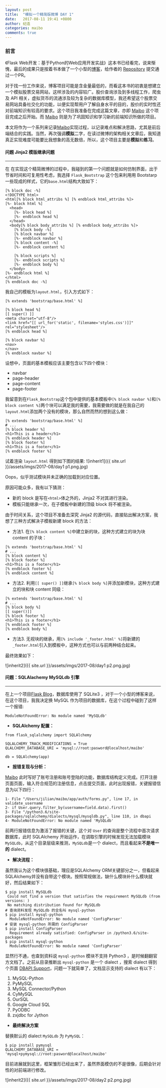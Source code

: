 ```yaml
---
layout: post
title:  "模拟一个精简版微博 DAY 1"
date:   2017-08-11 19:41 +0800
author: 纪连
categories: maibo
comments: true
---
```


<style>
img {
    width: 70%;
    padding-left: 15%;
}
</style>

### 前言

《Flask Web开发：基于Python的Web应用开发实战》这本书已经看完，说来惭愧，最后的成果只是按着书本做了一个小型的[博客]，给作者的 [Repository][pr for miguelgrinberg] 提交通过一个PR。

对于找一份工作来说，博客项目可能是含金量最低的，而看这本书的初衷是想建立一个模拟股票交易网站，这样涉及的内容较广。股价查询涉及到多线程工作，爬虫及 API 相关，虚拟货币的流通涉及较为复杂的数据库模型，我还希望这个股票交易网站具备社交化的功能，以便实现帮用户了解自身水平的目的，股价的实时性还对前端知识有较高的要求。这个项目我准备在完成这篇文章，亦即 [Maibo] 这个项目完成之后开始。而 [Maibo] 则是为了巩固知识和学习新的前端知识所做的项目。

本文将作为一个系列来记录[Maibo]实现过程，以记录难点和解决思路，尤其是前后端结合的实践。当然，再次强调**模拟**二字，在读过微博的架构相关文章后，我知道真正实现难度可能要比我想象的高无数倍，所以，这个项目主要是**模拟**和**练习**。

#### 问题 Jinja2 模版继承问题

---

在
在实现这个精简微博的过程中，我碰到的第一个问题就是如何仿制界面，出于节省时间和可复用性考虑，我选择 `Flask_Bootstrap` 这个包来利用用 Bootstarp 一些现成的样式，它的`base.html`结构大致如下：

```
[% block doc -%]
<!DOCTYPE html>
<html[% block html_attribs %] [% endblock html_attribs %]>
[%- block html %]
  <head>
    [%- block head %]
    [%- endblock head %]
  </head>
  <body[% block body_attribs %] [% endblock body_attribs %]>
    [% block body -%]
    [% block navbar %]
    [%- endblock navbar %]
    [% block content -%]
    [%- endblock content %]

    [% block scripts %]
    [%- endblock scripts %]
    [%- endblock body %]
  </body>
[%- endblock html %]
</html>
[% endblock doc -%]
```

我自己的模板为`layout.html`，引入方式如下：

```
[% extends 'bootstrap/base.html' %]

[% block head %]
[[ super() ]]
<meta charset="utf-8"/>
<link href="[[ url_for('static', filename='styles.css')]]" rel="stylesheet"/>
[% endblock head %]

[% block navbar %]
<nav>
</nav>
[% endblock navbar %]
```
设想中，页面的基本模板应该主要包含以下四个模块：

* navbar
* page-header
* page-content
* page-footer

我留意到在`Flask_Bootstrap`这个包中提供的基本模板中`[% block navbar %]`和`[% block content %]`两个块可以满足我的需要，我需要做的就是在我自己的`layout.html`添加两个没有的模块，那么自然而然的想到这么做：

```
[% extends 'bootstrap/base.html' %]
# ...
[% block header %]
<h1>This is a header</h1>
[% endblock header %]
[% block footer %]
<h1>This is a footer</h1>
[% endblock footer %]
```
试着渲染 `layout.html` 得到如下图的结果:
![inherit1]({{ site.url }}/assets/imgs/2017-08/day1 p1.png.jpg)

Oops，似乎测试模块并未正确的加载到对应位置。

原因可能众多，我有以下猜测：

* 新的 block 是写在`<html>`体之外的，Jinja2 不对其进行渲染。
* 模板只能继承一次，在子模板中新建的顶级 block 将不被渲染。

由于时间关系，这个项目不准备去深究 Jinja2 的源代码，直接贴出解决方案，我想了三种方式解决子模板新建 block 的方法：

* 方法1. 在`[% block content %]`中建立新的块，这种方式建立的块为块 content 的子块：

```
[% extends 'bootstrap/base.html' %]
# ...
[% block content %]
[% block footer %]
<h1>This is a footer</h1>
[% endblock footer %]
[% endblock content %]
```
* 方法2. 利用`[[ super() ]]`继承`[% block body %]`并添加新模块，这种方式建立的块和块 content 同级：
 
```
[% extends 'bootstrap/base.html' %]
# ...
[% block body %]
[[ super()]]
[% block footer %]
<h1>This is a footer</h1>
[% endblock footer %]
[% endblock body %]
```
* 方法3. 无视块的继承，用`[% include '_footer.html' %]`将新建的`_footer.html`引入到模板中，这种方式也可以与前两种结合起来。

最终效果如下：

![inherit2]({{ site.url }}/assets/imgs/2017-08/day1 p2.png.jpg)
#### 问题：SQLAlachemy MySQLdb 引擎

---

在上一个项目[Flask Blog]，数据库使用了 SQLite3 ，对于一个小型的博客来说，在这个项目，我我决定换 MySQL 作为项目的数据库，在这个过程中碰到了这样一个报错:

```
ModuleNotFoundError: No module named 'MySQLdb'
``` 
* **SQLAlchemy 配置：**

```
from flask_sqlalchemy import SQLAlchemy

SQLALCHEMY_TRACK_MODIFICATIONS = True
QLALCHEMY_DATABASE_URI = 'mysql://root:pasword@localhost/maibo'

db = SQLAlchemy(app)
```

* **报错复现与分析：**

[Maibo] 此时写好了账号注册和账号登陆的功能，数据库结构定义完成。打开注册页面页面，输入符合规范的注册信息，点击提交页面，此时出现报错，关键报错信息为以下四行：

```
1- File "/Users/jilian/maibo/app/auth/forms.py", line 17, in validate_username
2- if User.query.filter_by(username=field.data).first()
3- File "/python3.6/site-packages/sqlalchemy/dialects/mysql/mysqldb.py", line 110, in dbapi
4- ModuleNotFoundError: No module named 'MySQLdb'
``` 
前两行报错信息为激活了报错的关键，这个对 `User` 的查询是整个流程中首次请求数据库，此时 SQLAlchemy 开始运作，在调取引擎的时候发现无法加载模块 `MySQLdb`，从这个目录层级来推测，`MySQLdb`是一个 dialect，而且看起来**不是唯一的** dialect。

* **解决流程：**

虽然我认为这个模块很基础，理应是SQLAlchemy ORM关键部分之一，但看起来SQLAlchemy并没有自带这个模块。按照常规做法，缺什么模块补什么模块就好，然后结果如下：

```
$ pip install MySQLdb
 Could not find a version that satisfies the requirement MySQLdb (from versions: )
 No matching distribution found for MySQLdb
# 查询资料发现 MySQLdb 的全名叫 mysql-python
$ pip install mysql-python
  ModuleNotFoundError: No module named 'ConfigParser'
# 安装 mysql-python 所需的 ConfigParser
$ pip install ConfigParser
  Requirement already satisfied: ConfigParser in /python3.6/site-packages
$ pip install mysql-python
  ModuleNotFoundError: No module named 'ConfigParser'
```
显然行不通，也查到资料说 `mysql-python` 模块不支持 Python3 ，是时候翻翻官方文档了。之前从目录推断出 `mysql-python` 是一个 dialect ，搜索 dialect 得到个页面 [DBAPI Support]，问题一下就简单了，文档显示支持的 dialect 有以下：

1. MySQL-Python
2. PyMySQL
3. MySQL Connector/Python
4. CyMySQL
5. OurSQL
6. Google Cloud SQL
7. PyODBC
8. zxjdbc for Jython

* **最终解决方案**

替换默认的 dialect `MySQLdb` 为 `PyMySQL`：

```
$ pip install pymysql
QLALCHEMY_DATABASE_URI = 'mysql+pymysql://root:pasword@localhost/maibo'
```

目前进展就到这里，框架雏形已经出来了，虽然界面模仿的不是很像，后期会针对性的对前端进行修改。

![inherit2]({{ site.url }}/assets/imgs/2017-08/day2 p2.png.jpg)



[pr for miguelgrinberg]: https://github.com/miguelgrinberg/flasky/pull/288
[Stack Overflow]: https://stackoverflow.com
[Segment Fault]: https://segmentfault.com
[Angular]: https://angularjs.org
[Flask Blog]: https://github.com/rthel/finance
[Maibo]: https://github.com/rthel/Maibo
[DBAPI Support]: http://docs.sqlalchemy.org/en/latest/dialects/mysql.html
[pr for miguelgrinberg]: https://github.com/miguelgrinberg/flasky/pull/288
[博客]: https://github.com/rthel/finance